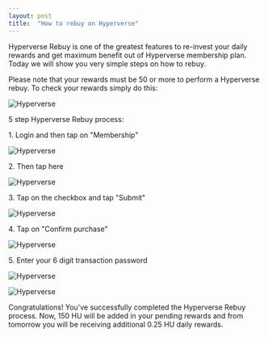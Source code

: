 ```yaml
---
layout: post
title:  "How to rebuy on Hyperverse"
---
```


Hyperverse Rebuy is one of the greatest features to re-invest your daily rewards and get maximum benefit out of Hyperverse membership plan. Today we will show you very simple steps on how to rebuy. 

Please note that your rewards must be 50 or more to perform a Hyperverse rebuy. To check your rewards simply do this:

![Hyperverse](/blog/images/upload/post4/1.png)

5 step Hyperverse Rebuy process:

1\. Login and then tap on "Membership"

![Hyperverse](/blog/images/upload/post4/2.png)

2\. Then tap here

![Hyperverse](/blog/images/upload/post4/3.png)

3\. Tap on the checkbox and tap "Submit"

![Hyperverse](/blog/images/upload/post4/4.png)

4\. Tap on "Confirm purchase"

![Hyperverse](/blog/images/upload/post4/5.png)

5\. Enter your 6 digit transaction password

![Hyperverse](/blog/images/upload/post4/6.png)

![Hyperverse](/blog/images/upload/post4/7.png)

Congratulations! You've successfully completed the Hyperverse Rebuy process. Now, 150 HU will be added in your pending rewards and from tomorrow you will be receiving additional 0.25 HU daily rewards.